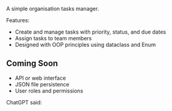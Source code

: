 A simple organisation tasks manager.

Features:
- Create and manage tasks with priority, status, and due dates
- Assign tasks to team members
- Designed with OOP principles using dataclass and Enum

## Coming Soon

- API or web interface
- JSON file persistence
- User roles and permissions


ChatGPT said:
